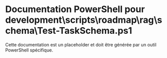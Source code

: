 # Documentation PowerShell pour development\scripts\roadmap\rag\schema\Test-TaskSchema.ps1

Cette documentation est un placeholder et doit être générée par un outil PowerShell spécifique.
